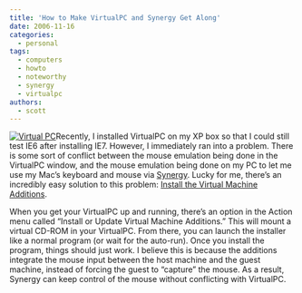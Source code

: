 ```yaml
---
title: 'How to Make VirtualPC and Synergy Get Along'
date: 2006-11-16
categories:
  - personal
tags:
  - computers
  - howto
  - noteworthy
  - synergy
  - virtualpc
authors:
  - scott
---
```


[![Virtual PC](/images/298842632_862e1ae7f5_m.jpg)](http://www.flickr.com/photos/spaceninja/298842632/)Recently, I installed VirtualPC on my XP box so that I could still test IE6 after installing IE7. However, I immediately ran into a problem. There is some sort of conflict between the mouse emulation being done in the VirtualPC window, and the mouse emulation being done on my PC to let me use my Mac’s keyboard and mouse via [Synergy](http://spaceninja.local/2006/11/how-to-use-a-mac-and-a-pc-with-a-single-keyboard-and-mouse/). Lucky for me, there’s an incredibly easy solution to this problem: [Install the Virtual Machine Additions](http://www.theeldergeekvista.com/vista_00014c.htm).

When you get your VirtualPC up and running, there’s an option in the Action menu called “Install or Update Virtual Machine Additions.” This will mount a virtual CD-ROM in your VirtualPC. From there, you can launch the installer like a normal program (or wait for the auto-run). Once you install the program, things should just work. I believe this is because the additions integrate the mouse input between the host machine and the guest machine, instead of forcing the guest to “capture” the mouse. As a result, Synergy can keep control of the mouse without conflicting with VirtualPC.
